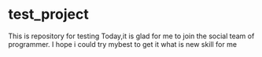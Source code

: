 # test_project
This is repository for testing
Today,it is glad for me to join the  social team of programmer.
I hope i could try mybest to get it what is new skill for me
